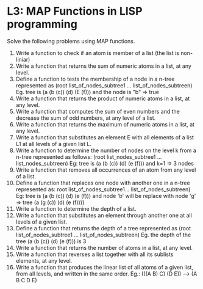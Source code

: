 # L3: MAP Functions in LISP programming

Solve the following problems using MAP functions.
1. Write a function to check if an atom is member of a list (the list is non-liniar)
2. Write a function that returns the sum of numeric atoms in a list, at any level.
3. Define a function to tests the membership of a node in a n-tree represented as (root
list_of_nodes_subtree1 ... list_of_nodes_subtreen)
Eg. tree is (a (b (c)) (d) (E (f))) and the node is "b" => true
4. Write a function that returns the product of numeric atoms in a list, at any level.
5. Write a function that computes the sum of even numbers and the decrease the sum of odd numbers,
at any level of a list.
6. Write a function that returns the maximum of numeric atoms in a list, at any level.
7. Write a function that substitutes an element E with all elements of a list L1 at all levels of a given list
L.
8. Write a function to determine the number of nodes on the level k from a n-tree represented as follows:
(root list_nodes_subtree1 ... list_nodes_subtreen)
Eg: tree is (a (b (c)) (d) (e (f))) and k=1 => 3 nodes
9. Write a function that removes all occurrences of an atom from any level of a list.
10. Define a function that replaces one node with another one in a n-tree represented as: root
list_of_nodes_subtree1... list_of_nodes_subtreen)
Eg: tree is (a (b (c)) (d) (e (f))) and node 'b' will be replace with node 'g' => tree (a (g (c)) (d) (e (f)))}
11. Write a function to determine the depth of a list.
12. Write a function that substitutes an element through another one at all levels of a given list.
13. Define a function that returns the depth of a tree represented as (root list_of_nodes_subtree1 ...
list_of_nodes_subtreen)
Eg. the depth of the tree (a (b (c)) (d) (e (f))) is 3
14. Write a function that returns the number of atoms in a list, at any level.
15. Write a function that reverses a list together with all its sublists elements, at any level.
16. Write a function that produces the linear list of all atoms of a given list, from all levels, and written in
the same order. Eg.: (((A B) C) (D E)) --> (A B C D E)
